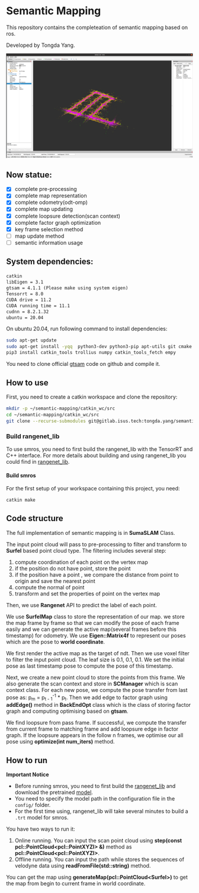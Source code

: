 # Semantic Mapping

This repository contains the completeation of semantic mapping based on ros.

Developed by Tongda Yang.

![picture1](picture/shortcut.png)

## Now statue:

- [x] complete pre-processing
- [x] complete map representation
- [x] complete  odometry(odt-omp)
- [x] complete map updating
- [x] complete loopsure detection(scan context)
- [x] complete factor graph optimization
- [x] key frame selection method
- [ ] map update method
- [ ] semantic information usage

## System dependencies:

```
catkin
libEigen = 3.1
gtsam = 4.1.1 (Please make using system eigen)
Tensorrt = 8.0
CUDA drive = 11.2
CUDA running time = 11.1
cudnn = 8.2.1.32
ubuntu = 20.04
```

On ubuntu 20.04, run following command to install dependencies:

```bash
sudo apt-get update 
sudo apt-get install -yqq  python3-dev python3-pip apt-utils git cmake libyaml-cpp-dev libopencv-dev python-empy build-essential libgtest-dev libeigen3-dev libboost-all-dev libglew-dev catkin
pip3 install catkin_tools trollius numpy catkin_tools_fetch empy
```

You need to clone official [gtsam](https://github.com/borglab/gtsam) code on github and compile it.

## How to use

First, you need to create a catkin workspace and clone the repository:

```bash
mkdir -p ~/semantic-mapping/catkin_wc/src
cd ~/semantic-mapping/catkin_wc/src
git clone --recurse-submodules git@gitlab.isus.tech:tongda.yang/semantic-mapping.git
```

### Build rangenet_lib

To use smros, you need to first build the rangenet_lib with the TensorRT and C++ interface. 
For more details about building and using rangenet_lib you could find in [rangenet_lib](https://github.com/StephenYang190/rangenet_lib/).

#### Build smros
For the first setup of your workspace containing this project, you need:
  ```bash
catkin make
  ```

## Code structure

The full implementation of semantic mapping is in **SumaSLAM** Class.

The input point cloud will pass to pre-processing to filter and transform to **Surfel** based point cloud type. The filtering includes several step:

1. compute coordination of each point on the vertex map
2. if the position do not have point, store the point
3. if the position have a point , we compare the distance from point to origin and save the nearest point
4. compute the normal of point
5. transform and set the properties of point on the vertex map

Then, we use **Rangenet** API to predict the label of each point.

We use **SurfelMap** class to store the representation of our map. we store the map frame by frame so that we can modify the pose of each frame easily and we can generate the active map(several frames before this timestamp) for odometry. We use **Eigen::Matrix4f** to represent our poses which are the pose to **world coordinate**.

We first render the active map as the target of ndt. Then we use voxel filter to filter the input point cloud. The leaf size is 0.1, 0.1, 0.1. We set the initial pose as last timestamp pose to compute the pose of this timestamp. 

Next, we create a new point cloud to store the points from this frame. We also generate the scan context and store in **SCManager** which is scan context class. For each new pose, we compute the pose transfer from last pose as: p<sub>m</sub>  =  p<sub>t - 1</sub><sup>-1</sup>  * p<sub>t</sub>. Then we add edge to factor graph using **addEdge()** method in **BackEndOpt** class which is the class of storing factor graph and computing optimising based on **gtsam**.

We find loopsure from pass frame. If successful, we compute the transfer from current frame to matching frame and add loopsure edge in factor graph. If the loopsure appears in the follow n frames, we optimise our all pose using **optimize(int num_iters)** method.

## How to run

**Important Notice**

- Before running smros, you need to first build the [rangenet_lib](https://github.com/StephenYang190/rangenet_lib/) and download the pretrained [model](https://www.ipb.uni-bonn.de/html/projects/semantic_suma/darknet53.tar.gz).
- You need to specify the model path in the configuration file in the `config/` folder.
- For the first time using, rangenet_lib will take several minutes to build a `.trt` model for smros.

You have two ways to run it:

1. Online running. You can input the scan point cloud using **step(const pcl::PointCloud\<pcl::PointXYZI\> &)** method as **pcl::PointCloud\<pcl::PointXYZI\>**.
2. Offline running. You can input the path while stores the sequences of velodyne data using **readFromFile(std::string)** method.

You can get the map using **generateMap(pcl::PointCloud\<Surfel\>)** to get the map from begin to current frame in world coordinate.
